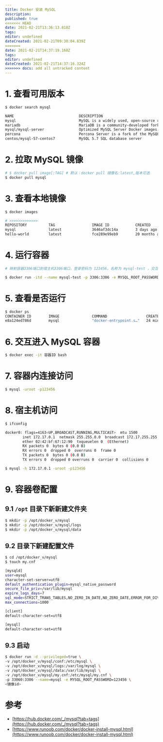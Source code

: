 ```yaml
---
title: Docker 安装 MySQL
description: 
published: true
<<<<<<< HEAD
date: 2021-02-21T13:36:13.818Z
tags: 
editor: undefined
dateCreated: 2021-02-21T09:30:04.839Z
=======
date: 2021-02-21T14:37:19.168Z
tags: 
editor: undefined
dateCreated: 2021-02-21T14:37:16.324Z
>>>>>>> docs: add all untracked content
---
```


# 1. 查看可用版本

```bash
$ docker search mysql

NAME                              DESCRIPTION                                     STARS               OFFICIAL            AUTOMATED
mysql                             MySQL is a widely used, open-source relation…   9942                [OK]
mariadb                           MariaDB is a community-developed fork of MyS…   3636                [OK]
mysql/mysql-server                Optimized MySQL Server Docker images. Create…   724                                     [OK]
percona                           Percona Server is a fork of the MySQL relati…   508                 [OK]
centos/mysql-57-centos7           MySQL 5.7 SQL database server                   83
```

# 2. 拉取 MySQL 镜像

```bash
# $ docker pull image[:TAG] # 默认：docker pull 镜像名:latest,版本可选
$ docker pull mysql
```

# 3. 查看本地镜像

```bash
$ docker images

# >>>>>>>>>>>>>
REPOSITORY          TAG                 IMAGE ID            CREATED             SIZE
mysql               latest              3646af3dc14a        3 days ago          544MB
hello-world         latest              fce289e99eb9        20 months ago       1.84kB
```

# 4. 运行容器

```bash
# 映射容器3306端口到宿主机3306端口，登录密码为 123456，名称为 mysql-test ，交互式守护进程打开

$ docker run -itd --name mysql-test -p 3306:3306 -e MYSQL_ROOT_PASSWORD=123456 mysql
```

# 5. 查看是否运行

```bash
$ docker ps
CONTAINER ID        IMAGE               COMMAND                  CREATED             STATUS              PORTS                               NAMES
e8a124ed786d        mysql               "docker-entrypoint.s…"   24 minutes ago      Up 7 minutes        0.0.0.0:3306->3306/tcp, 33060/tcp   mysql-test
```

# 6. 交互进入 MySQL 容器

```bash
$ docker exec -it 容器ID bash
```

# 7. 容器内连接访问

```bash
$ mysql -uroot -p123456
```

# 8. 宿主机访问

```bash
$ ifconfig

docker0: flags=4163<UP,BROADCAST,RUNNING,MULTICAST>  mtu 1500
        inet 172.17.0.1  netmask 255.255.0.0  broadcast 172.17.255.255
        ether 02:42:bf:67:12:90  txqueuelen 0  (Ethernet)
        RX packets 0  bytes 0 (0.0 B)
        RX errors 0  dropped 0  overruns 0  frame 0
        TX packets 0  bytes 0 (0.0 B)
        TX errors 0  dropped 0 overruns 0  carrier 0  collisions 0

$ mysql -h 172.17.0.1 -uroot -p123456
```

# 9. 容器卷配置

## 9.1 `/opt` 目录下新新建文件夹

```bash
$ mkdir -p /opt/docker_v/mysql
$ mkdir -p /opt/docker_v/mysql/logs
$ mkdir -p /opt/docker_v/mysql/data
```

## 9.2 目录下新建配置文件

```bash
$ cd /opt/docker_v/mysql
$ touch my.cnf

[mysqld]
user=mysql
character-set-server=utf8
default_authentication_plugin=mysql_native_password
secure_file_priv=/var/lib/mysql
expire_logs_days=7
sql_mode=STRICT_TRANS_TABLES,NO_ZERO_IN_DATE,NO_ZERO_DATE,ERROR_FOR_DIVISION_BY_ZERO,NO_ENGINE_SUBSTITUTION
max_connections=1000

[client]
default-character-set=utf8

[mysql]
default-character-set=utf8
```

## 9.3 启动

```bash
$ docker run -d --privileged=true \
-v /opt/docker_v/mysql/conf:/etc/mysql \
-v /opt/docker_v/mysql/logs:/var/log/mysql \
-v /opt/docker_v/mysql/data:/var/lib/mysql \
-v /opt/docker_v/mysql/my.cnf:/etc/mysql/my.cnf \
-p 33060:3306 --name=mysql -e MYSQL_ROOT_PASSWORD=123456 \
<镜像id>
```

# 参考

- [https://hub.docker.com/_/mysql?tab=tags](https://hub.docker.com/_/mysql?tab=tags)
- [https://www.runoob.com/docker/docker-install-mysql.html](https://www.runoob.com/docker/docker-install-mysql.html)

